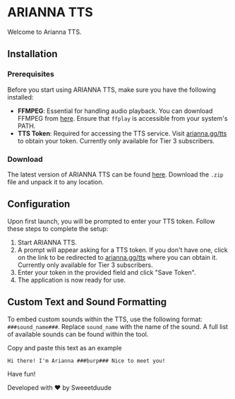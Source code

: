 # ARIANNA TTS

Welcome to Arianna TTS.

## Installation

### Prerequisites

Before you start using ARIANNA TTS, make sure you have the following installed:

-   **FFMPEG**: Essential for handling audio playback. You can download FFMPEG from [here](https://ffmpeg.org/download.html). Ensure that `ffplay` is accessible from your system's PATH.
-   **TTS Token**: Required for accessing the TTS service. Visit [arianna.gg/tts](https://arianna.gg/tts) to obtain your token. Currently only available for Tier 3 subscribers.

### Download

The latest version of ARIANNA TTS can be found [here](https://github.com/sweeetduude/arianna-tts-release/releases). Download the `.zip` file and unpack it to any location.

## Configuration

Upon first launch, you will be prompted to enter your TTS token. Follow these steps to complete the setup:

1. Start ARIANNA TTS.
2. A prompt will appear asking for a TTS token. If you don't have one, click on the link to be redirected to [arianna.gg/tts](https://arianna.gg/tts) where you can obtain it. Currently only available for Tier 3 subscribers.
3. Enter your token in the provided field and click "Save Token".
4. The application is now ready for use.

## Custom Text and Sound Formatting

To embed custom sounds within the TTS, use the following format: `###sound_name###`. Replace `sound_name` with the name of the sound. A full list of available sounds can be found within the tool.

Copy and paste this text as an example

```
Hi there! I'm Arianna ###burp### Nice to meet you!
```

Have fun! 

Developed with ❤️ by Sweeetduude
